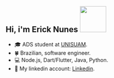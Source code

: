 ## Hi, i'm Erick Nunes <img src="https://media1.giphy.com/media/v1.Y2lkPTc5MGI3NjExNnNqeWhjdWFqNWNscmQwZ2g5bWp1anIxN2xwbmczcmd4eGZvMml0MyZlcD12MV9pbnRlcm5hbF9naWZfYnlfaWQmY3Q9cw/KRfBgRKoKuXno1Sb4D/giphy.gif" heigth="70px" width="70px">

- :mortar_board: ADS student at [UNISUAM](https://www.unisuam.edu.br/).
- :four_leaf_clover: Brazilian, software engineer.
- :computer: Node.js, Dart/Flutter, Java, Python.
- 🔗 My linkedin account: [Linkedin](https://www.linkedin.com/in/erick-nunes-1a77b3220/).
